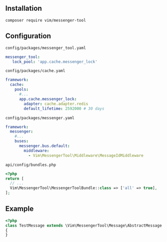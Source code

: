 ## Installation

```shell
composer require vim/messenger-tool
```

## Configuration

`config/packages/messenger_tool.yaml`
```yaml
messenger_tool:
   lock_pool: 'app.cache.messenger_lock'
```

`config/packages/cache.yaml`
```yaml
framework:
  cache:
    pools:
      #...
      app.cache.messenger_lock:
        adapter: cache.adapter.redis
        default_lifetime: 2592000 # 30 days
```

`config/packages/messenger.yaml`
```yaml
framework:
  messenger:
    #...
    buses:
      messenger.bus.default:
        middleware:
          - Vim\MessengerTool\Middleware\MessageIdMiddleware
```

`api/config/bundles.php`
```PHP
<?php
return [
  // ...
  Vim\MessengerTool\MessengerToolBundle::class => ['all' => true],
];
```

## Example

```PHP
<?php
class TestMessage extends \Vim\MessengerTool\Message\AbstractMessage
{
}
```
